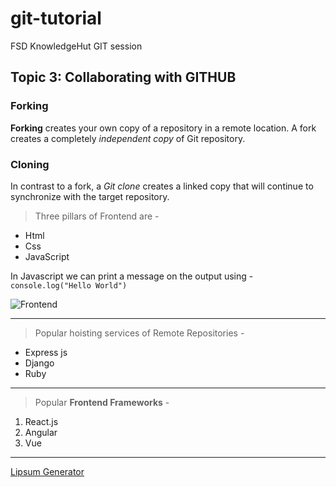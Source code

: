 # git-tutorial

FSD KnowledgeHut GIT session

## Topic 3: Collaborating with GITHUB

### Forking

**Forking** creates your own copy of a repository in a remote location. A fork creates a completely _independent copy_ of Git repository.

### Cloning

In contrast to a fork, a _Git clone_ creates a linked copy that will continue to synchronize with the target repository.

> Three pillars of Frontend are -

- Html
- Css
- JavaScript

In Javascript we can print a message on the output using -
`console.log("Hello World")`

![Frontend](https://encrypted-tbn0.gstatic.com/images?q=tbn:ANd9GcTIYFZJJ4NVyxnmcRe1XddIcErM2I0NAzlIMQweB6_0qA&s)

---

> Popular hoisting services of Remote Repositories -

- Express js
- Django
- Ruby

---

> Popular **Frontend Frameworks** -

1. React.js
2. Angular
3. Vue

---

[Lipsum Generator](https://www.lipsum.com/)

